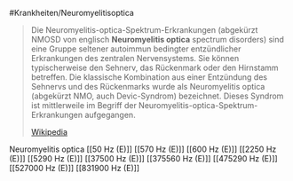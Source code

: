 #Krankheiten/Neuromyelitisoptica

> Die Neuromyelitis-optica-Spektrum-Erkrankungen (abgekürzt NMOSD von englisch **Neuromyelitis optica** spectrum disorders) sind eine Gruppe seltener autoimmun bedingter entzündlicher Erkrankungen des zentralen Nervensystems. Sie können typischerweise den Sehnerv, das Rückenmark oder den Hirnstamm betreffen. Die klassische Kombination aus einer Entzündung des Sehnervs und des Rückenmarks wurde als Neuromyelitis optica (abgekürzt NMO, auch Devic-Syndrom) bezeichnet. Dieses Syndrom ist mittlerweile im Begriff der Neuromyelitis-optica-Spektrum-Erkrankungen aufgegangen.
>
> [Wikipedia](https://de.wikipedia.org/wiki/Neuromyelitis-optica-Spektrum-Erkrankungen)

Neuromyelitis optica
[[50 Hz (E)]]
[[570 Hz (E)]]
[[600 Hz (E)]]
[[2250 Hz (E)]]
[[5290 Hz (E)]]
[[37500 Hz (E)]]
[[375560 Hz (E)]]
[[475290 Hz (E)]]
[[527000 Hz (E)]]
[[831900 Hz (E)]]